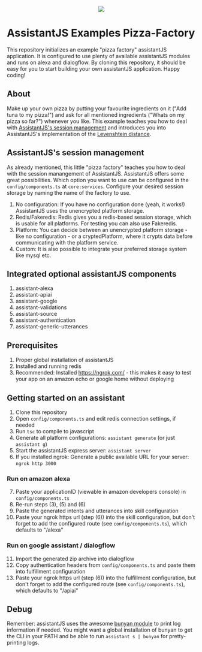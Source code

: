 <p align="center"><img src="http://www.antonius-ostermann.de/assets/images/assistantjs.png"></p>

# AssistantJS Examples Pizza-Factory
This repository initializes an example "pizza factory" assistantJS application. It is configured to use plenty of available assistantJS modules and runs on alexa and dialogflow. By cloning this repository, it should be easy for you to start building your own assistantJS application. Happy coding!

## About
Make up your own pizza by putting your favourite ingredients on it ("Add tuna to my pizza!") and ask for all mentioned ingredients ("Whats on my pizza so far?") whenever you like. This example teaches you how to deal with [AssistantJS's session management][1] and introduces you into AssistantJS's implementation of the [Levenshtein distance][2].

## AssistantJS's session management
As already mentioned, this little "pizza factory" teaches you how to deal with the session manangement of AssistantJS. AssistantJS offers some great possibilities. Which option you want to use can be configured in the `config/components.ts` at `core:services`. Configure your desired session storage by naming the name of the factory to use.

1. No configuration: If you have no configuration done (yeah, it works!) AssistantJS uses the unencrypted platform storage.
2. Redis/Fakeredis: Redis gives you a redis-based session storage, which is usable for all platforms. For testing you can also use Fakeredis.
3. Platform: You can decide between an unencrypted platform storage - like no configuration - or a cryptedPlatform, where it crypts data before communicating with the platform service.
4. Custom: It is also possible to integrate your preferred storage system like mysql etc.

## Integrated optional assistantJS components
1. assistant-alexa
2. assistant-apiai
3. assistant-google
4. assistant-validations
5. assistant-source
6. assistant-authentication
7. assistant-generic-utterances

## Prerequisites
1. Proper global installation of assistantJS
2. Installed and running redis
3. Recommended: Installed https://ngrok.com/ - this makes it easy to test your app on an amazon echo or google home without deploying

## Getting started on an assistant
1. Clone this repository
2. Open `config/components.ts` and edit redis connection settings, if needed
3. Run `tsc` to compile to javascript
4. Generate all platform configurations: `assistant generate` (or just `assistant g`)
5. Start the assistantJS express server: `assistant server`
6. If you installed ngrok: Generate a public available URL for your server: `ngrok http 3000`

### Run on amazon alexa
7. Paste your applicationID (viewable in amazon developers console) in `config/components.ts`
8. Re-run steps (3), (5) and (6)
9. Paste the generated intents and utterances into skill configuration
10. Paste your ngrok https url (step (6)) into the skill configuration, but don't forget to add the configured route (see `config/components.ts`), which defaults to "/alexa"

### Run on google assistant / dialogflow
11. Import the generated zip archive into dialogflow
12. Copy authentication headers from `config/components.ts` and paste them into fulfillment configuration
13. Paste your ngrok https url (step (6)) into the fulfillment configuration, but don't forget to add the configured route (see `config/components.ts`), which defaults to "/apiai"

## Debug
Remember: assistantJS uses the awesome [bunyan module](https://www.npmjs.com/package/bunyan) to print log information if needed. You might want a global installation of bunyan to get the CLI in your PATH and be able to run `assistant s | bunyan` for pretty-printing logs.

[1]: https://github.com/webcomputing/AssistantJS/wiki/Session-management
[2]: https://en.wikipedia.org/wiki/Levenshtein_distance